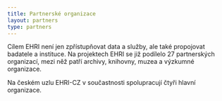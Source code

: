 ```yaml
---
title: Partnerské organizace
layout: partners
type: partners
---
```


Cílem EHRI není jen zpřístupňovat data a služby, ale také propojovat badatele a instituce. Na projektech EHRI se již podílelo 27 partnerských organizací, mezi něž patří archivy, knihovny, muzea a výzkumné organizace.

Na českém uzlu EHRI-CZ v součastnosti spolupracují čtyři hlavní organizace.

<!-- + kooperující organizace: ŽMP? Malach -->
